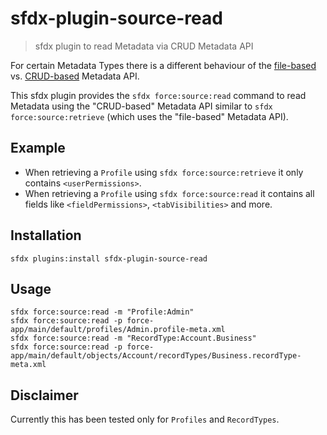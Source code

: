 # sfdx-plugin-source-read

> sfdx plugin to read Metadata via CRUD Metadata API

For certain Metadata Types there is a different behaviour of the [file-based](https://developer.salesforce.com/docs/atlas.en-us.api_meta.meta/api_meta/meta_retrieve.htm) vs. [CRUD-based](https://developer.salesforce.com/docs/atlas.en-us.api_meta.meta/api_meta/meta_readMetadata.htm) Metadata API.

This sfdx plugin provides the `sfdx force:source:read` command to read Metadata using the "CRUD-based" Metadata API
similar to `sfdx force:source:retrieve` (which uses the "file-based" Metadata API).

## Example

- When retrieving a `Profile` using `sfdx force:source:retrieve` it only contains `<userPermissions>`.
- When retrieving a `Profile` using `sfdx force:source:read` it contains all fields like `<fieldPermissions>`, `<tabVisibilities>` and more.

## Installation

```console
sfdx plugins:install sfdx-plugin-source-read
```

## Usage

```console
sfdx force:source:read -m "Profile:Admin"
sfdx force:source:read -p force-app/main/default/profiles/Admin.profile-meta.xml
sfdx force:source:read -m "RecordType:Account.Business"
sfdx force:source:read -p force-app/main/default/objects/Account/recordTypes/Business.recordType-meta.xml
```

## Disclaimer

Currently this has been tested only for `Profiles` and `RecordTypes`.
